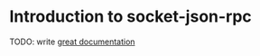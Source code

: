 # Introduction to socket-json-rpc

TODO: write [great documentation](http://jacobian.org/writing/what-to-write/)
